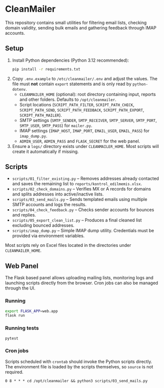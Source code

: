 # CleanMailer

This repository contains small utilities for filtering email lists, checking domain validity, sending bulk emails and gathering feedback through IMAP accounts.

## Setup

1. Install Python dependencies (Python 3.12 recommended):
   ```bash
   pip install -r requirements.txt
   ```
2. Copy `.env.example` to `/etc/cleanmailer/.env` and adjust the values. The file must **not** contain `export` statements and is only read by `python-dotenv`.
   - `CLEANMAILER_HOME` (optional): root directory containing input, reports and other folders. Defaults to `/opt/cleanmailer`.
   - Script locations (`SCRIPT_PATH_FILTER`, `SCRIPT_PATH_CHECK`, `SCRIPT_PATH_SEND`, `SCRIPT_PATH_FEEDBACK`, `SCRIPT_PATH_EXPORT`, `SCRIPT_PATH_MAILER`).
   - SMTP settings (`SMTP_SENDER`, `SMTP_RECEIVER`, `SMTP_SERVER`, `SMTP_PORT`, `SMTP_USER`, `SMTP_PASS`) for `mailer.py`.
   - IMAP settings (`IMAP_HOST`, `IMAP_PORT`, `EMAIL_USER`, `EMAIL_PASS`) for `imap_dump.py`.
   - `ADMIN_USER`, `ADMIN_PASS` and `FLASK_SECRET` for the web panel.
3. Ensure a `logs/` directory exists under `CLEANMAILER_HOME`. Most scripts will create it automatically if missing.

## Scripts

- `scripts/01_filter_existing.py` – Removes addresses already contacted and saves the remaining list to `reports/kontrol_edilmemis.xlsx`.
- `scripts/02_check_domains.py` – Verifies MX or A records for domains and splits addresses into active/inactive lists.
- `scripts/03_send_mails.py` – Sends templated emails using multiple SMTP accounts and logs the results.
- `scripts/04_check_feedback.py` – Checks sender accounts for bounces and replies.
- `scripts/05_export_clean_list.py` – Produces a final cleaned list excluding bounced addresses.
- `scripts/imap_dump.py` – Simple IMAP dump utility. Credentials must be provided via environment variables.

Most scripts rely on Excel files located in the directories under `CLEANMAILER_HOME`.

## Web Panel

The Flask based panel allows uploading mailing lists, monitoring logs and launching
scripts directly from the browser. Cron jobs can also be managed through the UI.

### Running

```bash
export FLASK_APP=web.app
flask run
```

### Running tests

```bash
pytest
```

### Cron jobs

Scripts scheduled with `crontab` should invoke the Python scripts directly. The environment file is loaded by the scripts themselves, so `source` is not required.

```cron
0 8 * * * cd /opt/cleanmailer && python3 scripts/03_send_mails.py
```
